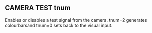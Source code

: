 ## CAMERA TEST tnum

Enables or disables a test signal from the camera. tnum=2 generates colourbarsand tnum=0 sets back to the visual input.